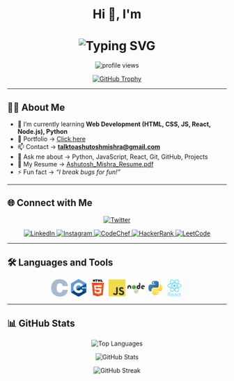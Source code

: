 <h1 align="center">Hi 👋, I'm</h1>
<h1 align="center">
  <a href="#" style="text-decoration: none;">
    <img src="https://readme-typing-svg.demolab.com?font=Fira+Code&weight=500&pause=1000&center=true&width=435&lines=I+am+Ashutosh+Mishra;Frontend+Developer+from+India;Love+to+Build+Projects+%F0%9F%92%BB" alt="Typing SVG" />
  </a>
</h1>

<p align="center">
  <img src="https://komarev.com/ghpvc/?username=theashutoshmishra&label=Profile%20views&color=0e75b6&style=flat" alt="profile views" />
</p>

<p align="center">
  <a href="https://github.com/ryo-ma/github-profile-trophy">
    <img src="https://github-profile-trophy.vercel.app/?username=theashutoshmishra&theme=onedark&title=MultiLanguage,Commit,Repositories,Followers,Stars" alt="GitHub Trophy" />
  </a>
</p>

---

## 👨‍💻 About Me

- 🌱 I’m currently learning **Web Development (HTML, CSS, JS, React, Node.js), Python**
- 💼 Portfolio → [Click here](https://theashutoshmishra.github.io/portfolio/)
- 📫 Contact → **talktoashutoshmishra@gmail.com**
- 💬 Ask me about → Python, JavaScript, React, Git, GitHub, Projects
- 📄 My Resume → [Ashutosh_Mishra_Resume.pdf](https://github.com/TheAshutoshMishra/resume/blob/main/Ashutosh_Mishra_Resume.pdf)
- ⚡ Fun fact → *“I break bugs for fun!”*

---

## 🌐 Connect with Me

<p align="center">
  <a href="https://twitter.com/ashutoshmi17031" target="_blank">
    <img src="https://img.shields.io/twitter/follow/ashutoshmi17031?logo=twitter&style=for-the-badge" alt="Twitter" />
  </a>
</p>

<p align="center">
  <a href="https://linkedin.com/in/ashutosh-mishra" target="_blank">
    <img src="https://raw.githubusercontent.com/rahuldkjain/github-profile-readme-generator/master/src/images/icons/Social/linked-in-alt.svg" alt="LinkedIn" height="30" width="40" />
  </a>
  <a href="https://instagram.com/pt__ashutosh_mishra" target="_blank">
    <img src="https://raw.githubusercontent.com/rahuldkjain/github-profile-readme-generator/master/src/images/icons/Social/instagram.svg" alt="Instagram" height="30" width="40" />
  </a>
  <a href="https://www.codechef.com/users/mishraashu" target="_blank">
    <img src="https://cdn.jsdelivr.net/npm/simple-icons@3.1.0/icons/codechef.svg" alt="CodeChef" height="30" width="40" />
  </a>
  <a href="https://www.hackerrank.com/dev_ashutoshmis1" target="_blank">
    <img src="https://raw.githubusercontent.com/rahuldkjain/github-profile-readme-generator/master/src/images/icons/Social/hackerrank.svg" alt="HackerRank" height="30" width="40" />
  </a>
  <a href="https://www.leetcode.com/buildwithashu" target="_blank">
    <img src="https://raw.githubusercontent.com/rahuldkjain/github-profile-readme-generator/master/src/images/icons/Social/leet-code.svg" alt="LeetCode" height="30" width="40" />
  </a>
</p>

---

## 🛠️ Languages and Tools

<p align="center">
  <a href="#"><img src="https://raw.githubusercontent.com/devicons/devicon/master/icons/c/c-original.svg" alt="C" width="40" height="40"/></a>
  <a href="#"><img src="https://raw.githubusercontent.com/devicons/devicon/master/icons/cplusplus/cplusplus-original.svg" alt="C++" width="40" height="40"/></a>
  <a href="#"><img src="https://raw.githubusercontent.com/devicons/devicon/master/icons/html5/html5-original-wordmark.svg" alt="HTML5" width="40" height="40"/></a>
  <a href="#"><img src="https://raw.githubusercontent.com/devicons/devicon/master/icons/javascript/javascript-original.svg" alt="JavaScript" width="40" height="40"/></a>
  <a href="#"><img src="https://raw.githubusercontent.com/devicons/devicon/master/icons/nodejs/nodejs-original-wordmark.svg" alt="Node.js" width="40" height="40"/></a>
  <a href="#"><img src="https://raw.githubusercontent.com/devicons/devicon/master/icons/python/python-original.svg" alt="Python" width="40" height="40"/></a>
  <a href="#"><img src="https://raw.githubusercontent.com/devicons/devicon/master/icons/react/react-original-wordmark.svg" alt="React" width="40" height="40"/></a>
</p>

---

## 📊 GitHub Stats

<p align="center">
  <img src="https://github-readme-stats.vercel.app/api/top-langs?username=theashutoshmishra&show_icons=true&locale=en&layout=compact&theme=tokyonight" alt="Top Languages" />
</p>

<p align="center">
  <img src="https://github-readme-stats.vercel.app/api?username=theashutoshmishra&show_icons=true&locale=en&theme=tokyonight" alt="GitHub Stats" />
</p>

<p align="center">
  <img src="https://streak-stats.demolab.com?user=theashutoshmishra&theme=tokyonight" alt="GitHub Streak" />
</p>
